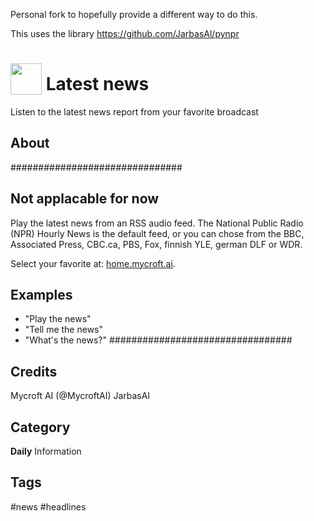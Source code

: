 Personal fork to hopefully provide a different way to do this.

This uses the library https://github.com/JarbasAl/pynpr

# <img src='https://rawgithub.com/FortAwesome/Font-Awesome/master/svgs/solid/newspaper.svg' card_color='#000000' width='50' height='50' style='vertical-align:bottom'/> Latest news
Listen to the latest news report from your favorite broadcast

## About 
###############################
## Not applacable for now
Play the latest news from an RSS audio feed.  The National Public Radio (NPR)
Hourly News is the default feed, or you can chose 
from the BBC, Associated Press, CBC.ca, PBS, Fox, finnish YLE, german DLF or WDR. 

Select your favorite at: [home.mycroft.ai](https://home.mycroft.ai/#/skill).

## Examples 
* "Play the news"
* "Tell me the news"
* "What's the news?"
#################################

## Credits 
Mycroft AI (@MycroftAI)
JarbasAl

## Category
**Daily**
Information

## Tags
#news
#headlines
